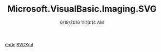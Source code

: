 ﻿---
title: Microsoft.VisualBasic.Imaging.SVG
date: 6/19/2016 11:16:14 AM
---

[node](T-Microsoft.VisualBasic.Imaging.SVG.node.html)
[SVGXml](T-Microsoft.VisualBasic.Imaging.SVG.SVGXml.html)
